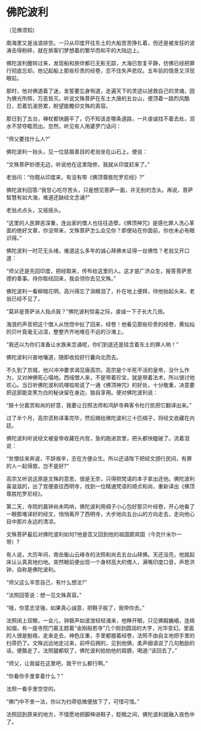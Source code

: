 # 佛陀波利

（见佛须知）

南海里又是浊浪排空。一只从印度开往东土的大船苦苦挣扎着，但还是被发狂的波涛击得粉碎，就在旅客们梦想着的繁华而和平的大陆边上。

佛陀波利醒转过来，发现船和旅伴都已无影无踪，大海已恢复平静，仿佛已经把罪行彻底忘却。他记起船上那些珍贵的经卷，忍不住失声悲叹。五年前的情景又浮现眼前。

那时，他对佛道着了迷，发誓要忘身徇道，走遍天下的灵迹以拯救自己的灵魂，因为佛光所照，万恶皆灭。听说文殊菩萨在东土大唐的五台山，便顶着一路烈风酷日，忍着饥渴劳累，盼望能瞻仰文殊的真容。

那日到了五台，禅杖都快磨平了，仍不知该走哪条道路，一片虔诚找不着去处，泪水不禁夺眶而出。忽然，听见有人用婆罗门话问：

“师父要找什么人?”

佛陀波利一抬头，见一位慈眉善目的老翁坐在山石上。便说：

“文殊菩萨妙德无边，听说他在这里隐修，我就从印度赶来了。”

老翁问：“你既从印度来，有没有带《佛顶尊胜陀罗尼经》?”

佛陀波利回答:“我甘心吃尽苦头，只是想见菩萨一面，并无别的念头。再说，菩萨智慧有如大海，难道还缺经文念诵?”

老翁点点头，又摇摇头。

“这里的人民罪恶深重，连出家的僧人也往往造孽。《佛顶神咒》是感化罪人洗心革面的绝好文章，你没带来，文殊菩萨怎么会见你？即便站在你面前，你也未必有眼识得。”

佛陀波利一时茫无头绪，难道这么多年的诚心拜佛未证得一丝佛性？老翁又开口道：

“师父还是先回印度，把经取来，传布给这里的人。这才是广济众生，报答菩萨恩德的善事。待你取经回来，我会领你去见文殊。”

佛陀波利一看柳暗花明，高兴得忘了淌眼泪了，扑在地上便拜，待他抬起头来，老翁已经不见了。

“莫非是菩萨派人指点我？”佛陀波利惊喜之际，虔诚一下子长大几倍。

海浪的声音把这个僧人从恍惚中扯了回来，经卷！他看见那些珍贵的经卷，黄灿灿的贝叶竟毫无沾湿，整整齐齐地堆在不远的沙滩上。

“我还以为你们准备让水族来念诵呢，你们到底还是挂念着东土的罪人呐！”

佛陀波利兴奋地嚷道，随即收拾好行囊向北而去。

不久到了京城，他兴冲冲要求谒见唐高宗。高宗是个半死不活的皇帝，没什么作为，又对神佛死心塌地。西域僧人来，不是带着珍宝，就是带着法术，所以很讨他欢心。当日听佛陀波利叽哩呱啦说了一通《佛顶神咒》的好处，十分敬重，决意要把这部能变黑为白的秘诀留在身边，独自享用。便对佛陀波利说：

“朕十分嘉赏和尚的好意，我要让日照法师和鸿胪寺典客令杜行凯把它翻译出来。”

过了半个月，高宗谎称译事完毕，然后赐给佛陀波利三十匹绸子，将经文收藏在内廷。

佛陀波利听说经文被皇帝收藏在内宫，急的跑进宫里，把头都快瞌破了。流着泪说：

“贫僧往来奔波，不辞艰辛，志在方便众生。所以还请陛下把经文颁行民间，有罪的人一起得救，岂不是好?”

高宗又听说这原是文殊的意思，很是无奈，只得把梵语的本子拿出还他。佛陀波利喜滋滋的，出了宫便直往西明寺，找到一位精通梵语的顺贞和尚，重新译出《佛顶尊胜陀罗尼经》。

第二天，寺院的晨钟尚未鸣响，佛陀波利用绸子小心包好那贝叶经卷，开心地看了一眼那堆译好的经文，悄悄离开了西明寺，大步地向五台山的方向走去，走向他心目中那片永远的清凉。

文殊菩萨最后对佛陀波利如何?他是否又回到他的祖国罽宾国（今克什米尔一带）?

有人说，大历年间，南岳衡山云峰寺的法照和尚去五台山拜佛。天还没亮，他就起床认认真真地扫地。突然眼前便出现一个身材高大的僧人，满嘴印度口音，声若洪钟，自称是佛陀波利。

“师父这么辛苦自己，有什么想法?”

“法照回答说：想一见文殊真容。”

“哦，你意志坚强，如果真心诚意，把鞋子脱了，我带你去。”

法照闭上双眼，一会儿，钟磬声如波浪轻轻涌来，他睁开眼，只见佛殿巍峨，连绵如烟，有一座寺院门匾主题着“金刚般若寺”几个刚劲圆润的大字，光华变幻。里面的人很是魁梧，走来走去，神色庄重，手里都握着经卷，法照不由自主地把手里的扫帚扔了。文殊远远地走过来，前呼后拥的，见到他俩，柔声细语说了几句勉励的话，便飘走了。法照腿都软了，佛陀波利拍拍他的肩膀，喝道:“该回去了。”

“师父，让我留在这里吧，我干什么都行啊。”

“你看你手里拿着什么？”

法照一看手里空空的。

“佛门中不舍一法，你以为扫帚低微便放下了，可惜可惜。”

法照回到原来的地方，不情愿地把脚伸进鞋子，眨眼之间，佛陀波利就融入夜色中了。